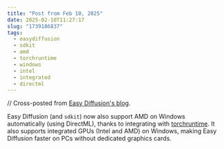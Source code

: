 ```yaml
---
title: "Post from Feb 10, 2025"
date: 2025-02-10T11:27:17
slug: "1739186837"
tags:
  - easydiffusion
  - sdkit
  - amd
  - torchruntime
  - windows
  - intel
  - integrated
  - directml
---
```


// Cross-posted from [Easy Diffusion's blog](https://easydiffusion.github.io/blog/1739186837).

Easy Diffusion (and `sdkit`) now also support AMD on Windows automatically (using DirectML), thanks to integrating with [torchruntime](https://github.com/easydiffusion/torchruntime/). It also supports integrated GPUs (Intel and AMD) on Windows, making Easy Diffusion faster on PCs without dedicated graphics cards.